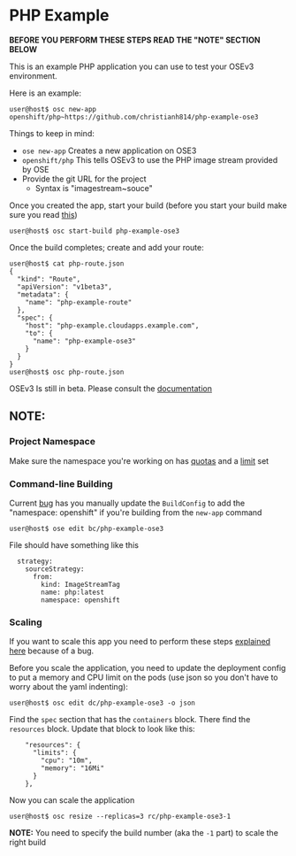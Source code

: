 # PHP Example

**BEFORE YOU PERFORM THESE STEPS READ THE "NOTE" SECTION BELOW**

This is an example PHP application you can use to test your OSEv3 environment.

Here is an example:
```
user@host$ osc new-app openshift/php~https://github.com/christianh814/php-example-ose3
```

Things to keep in mind:
* `ose new-app` Creates a new application on OSE3
* `openshift/php` This tells OSEv3 to use the PHP image stream provided by OSE
* Provide the git URL for the project
  * Syntax is "imagestream~souce"

Once you created the app, start your build (before you start your build make sure you read [this](https://github.com/christianh814/php-example-ose3/blob/master/README.md#command-line-building))

```
user@host$ osc start-build php-example-ose3
```

Once the build completes; create and add your route:
```
user@host$ cat php-route.json
{
  "kind": "Route",
  "apiVersion": "v1beta3",
  "metadata": {
    "name": "php-example-route"
  },
  "spec": {
    "host": "php-example.cloudapps.example.com",
    "to": {
      "name": "php-example-ose3"
    }
  }
}
user@host$ osc php-route.json
```

OSEv3 Is still in beta. Please consult the [documentation](https://github.com/openshift/training)

## NOTE:

### Project Namespace
Make sure the namespace you're working on has [quotas](https://github.com/openshift/training/blob/master/beta-4-setup.md#applying-quota-to-projects) and a [limit](https://github.com/openshift/training/blob/master/beta-4-setup.md#applying-limit-ranges-to-projects) set

### Command-line Building
Current [bug](https://bugzilla.redhat.com/show_bug.cgi?id=1232003) has you manually update the `BuildConfig` to add the "namespace: openshift" if you're building from the `new-app` command

```
user@host$ ose edit bc/php-example-ose3
```

File should have something like this
```
  strategy:
    sourceStrategy:
      from:
        kind: ImageStreamTag
        name: php:latest
        namespace: openshift
```
### Scaling

If you want to scale this app you need to perform these steps [explained here](https://github.com/openshift/training/blob/master/beta-4-setup.md#implications-of-quota-enforcement-on-scaling) because of a bug.

Before you scale the application, you need to update the deployment config to put a memory and CPU limit on the pods (use json so you don't have to worry about the yaml indenting):

```
user@host$ osc edit dc/php-example-ose3 -o json
```

Find the `spec` section that has the `containers` block. There find the `resources` block. Update that block to look like this:

```
    "resources": {
      "limits": {
        "cpu": "10m",
        "memory": "16Mi"
      }
    },
```

Now you can scale the application

```
user@host$ osc resize --replicas=3 rc/php-example-ose3-1
```

**NOTE:** You need to specify the build number (aka the `-1` part) to scale the right build
